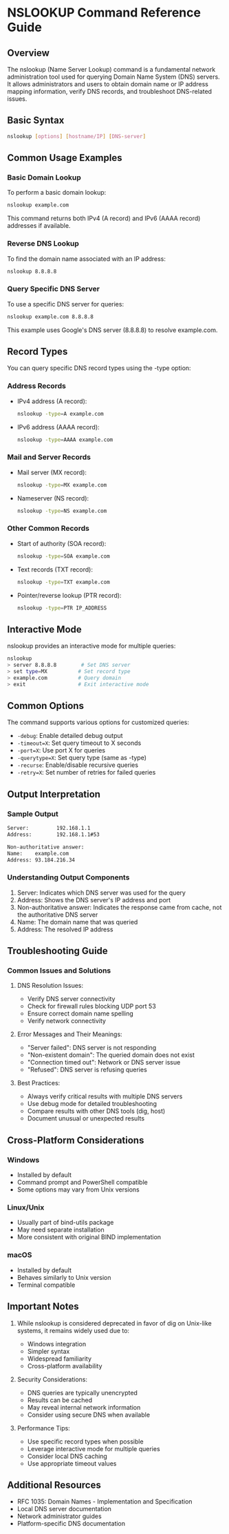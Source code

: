 # NSLOOKUP Command Reference Guide

## Overview

The nslookup (Name Server Lookup) command is a fundamental network administration tool used for querying Domain Name System (DNS) servers. It allows administrators and users to obtain domain name or IP address mapping information, verify DNS records, and troubleshoot DNS-related issues.

## Basic Syntax

```bash
nslookup [options] [hostname/IP] [DNS-server]
```

## Common Usage Examples

### Basic Domain Lookup
To perform a basic domain lookup:
```bash
nslookup example.com
```
This command returns both IPv4 (A record) and IPv6 (AAAA record) addresses if available.

### Reverse DNS Lookup
To find the domain name associated with an IP address:
```bash
nslookup 8.8.8.8
```

### Query Specific DNS Server
To use a specific DNS server for queries:
```bash
nslookup example.com 8.8.8.8
```
This example uses Google's DNS server (8.8.8.8) to resolve example.com.

## Record Types

You can query specific DNS record types using the -type option:

### Address Records
- IPv4 address (A record):
  ```bash
  nslookup -type=A example.com
  ```
- IPv6 address (AAAA record):
  ```bash
  nslookup -type=AAAA example.com
  ```

### Mail and Server Records
- Mail server (MX record):
  ```bash
  nslookup -type=MX example.com
  ```
- Nameserver (NS record):
  ```bash
  nslookup -type=NS example.com
  ```

### Other Common Records
- Start of authority (SOA record):
  ```bash
  nslookup -type=SOA example.com
  ```
- Text records (TXT record):
  ```bash
  nslookup -type=TXT example.com
  ```
- Pointer/reverse lookup (PTR record):
  ```bash
  nslookup -type=PTR IP_ADDRESS
  ```

## Interactive Mode

nslookup provides an interactive mode for multiple queries:

```bash
nslookup
> server 8.8.8.8        # Set DNS server
> set type=MX          # Set record type
> example.com          # Query domain
> exit                 # Exit interactive mode
```

## Common Options

The command supports various options for customized queries:

- `-debug`: Enable detailed debug output
- `-timeout=X`: Set query timeout to X seconds
- `-port=X`: Use port X for queries
- `-querytype=X`: Set query type (same as -type)
- `-recurse`: Enable/disable recursive queries
- `-retry=X`: Set number of retries for failed queries

## Output Interpretation

### Sample Output
```bash
Server:         192.168.1.1
Address:        192.168.1.1#53

Non-authoritative answer:
Name:    example.com
Address: 93.184.216.34
```

### Understanding Output Components
1. Server: Indicates which DNS server was used for the query
2. Address: Shows the DNS server's IP address and port
3. Non-authoritative answer: Indicates the response came from cache, not the authoritative DNS server
4. Name: The domain name that was queried
5. Address: The resolved IP address

## Troubleshooting Guide

### Common Issues and Solutions

1. DNS Resolution Issues:
   - Verify DNS server connectivity
   - Check for firewall rules blocking UDP port 53
   - Ensure correct domain name spelling
   - Verify network connectivity

2. Error Messages and Their Meanings:
   - "Server failed": DNS server is not responding
   - "Non-existent domain": The queried domain does not exist
   - "Connection timed out": Network or DNS server issue
   - "Refused": DNS server is refusing queries

3. Best Practices:
   - Always verify critical results with multiple DNS servers
   - Use debug mode for detailed troubleshooting
   - Compare results with other DNS tools (dig, host)
   - Document unusual or unexpected results

## Cross-Platform Considerations

### Windows
- Installed by default
- Command prompt and PowerShell compatible
- Some options may vary from Unix versions

### Linux/Unix
- Usually part of bind-utils package
- May need separate installation
- More consistent with original BIND implementation

### macOS
- Installed by default
- Behaves similarly to Unix version
- Terminal compatible

## Important Notes

1. While nslookup is considered deprecated in favor of dig on Unix-like systems, it remains widely used due to:
   - Windows integration
   - Simpler syntax
   - Widespread familiarity
   - Cross-platform availability

2. Security Considerations:
   - DNS queries are typically unencrypted
   - Results can be cached
   - May reveal internal network information
   - Consider using secure DNS when available

3. Performance Tips:
   - Use specific record types when possible
   - Leverage interactive mode for multiple queries
   - Consider local DNS caching
   - Use appropriate timeout values

## Additional Resources

- RFC 1035: Domain Names - Implementation and Specification
- Local DNS server documentation
- Network administrator guides
- Platform-specific DNS documentation